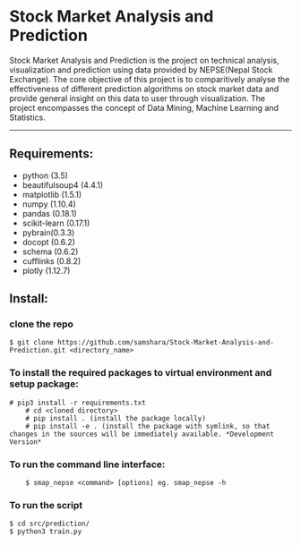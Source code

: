 Stock Market Analysis and Prediction
====================================
Stock Market Analysis and Prediction is the project on technical analysis,
visualization and prediction using data provided by NEPSE(Nepal Stock Exchange).
The core objective of this project is to comparitively analyse the effectiveness
of different prediction algorithms on stock market data and provide general
insight on this data to user through visualization. The project encompasses
the concept of Data Mining, Machine Learning and Statistics.

-------------------------------------------------------------------------------

Requirements:
-------------
- python (3.5)
- beautifulsoup4 (4.4.1)
- matplotlib (1.5.1)
- numpy (1.10.4)
- pandas (0.18.1)
- scikit-learn (0.17.1)
- pybrain(0.3.3)
- docopt (0.6.2)
- schema (0.6.2)
- cufflinks (0.8.2)
- plotly (1.12.7)

Install:
--------
### clone the repo
	$ git clone https://github.com/samshara/Stock-Market-Analysis-and-Prediction.git <directory_name>

### To install the required packages  to virtual environment and setup package:
	# pip3 install -r requirements.txt
        # cd <cloned directory>
        # pip install . (install the package locally)
        # pip install -e . (install the package with symlink, so that changes in the sources will be immediately available. *Development Version*

### To run the command line interface:
        $ smap_nepse <command> [options] eg. smap_nepse -h

### To run the script 
	$ cd src/prediction/
	$ python3 train.py
